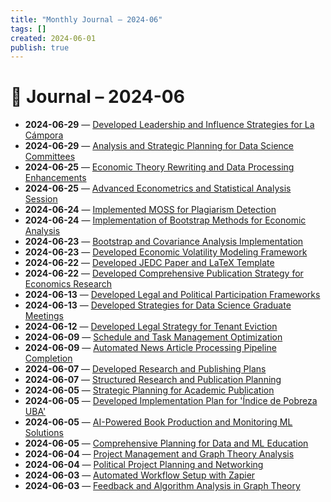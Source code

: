 ```yaml
---
title: "Monthly Journal – 2024-06"
tags: []
created: 2024-06-01
publish: true
---
```


# 📅 Journal – 2024-06

- **2024-06-29** — [Developed Leadership and Influence Strategies for La Cámpora](../Business/2024-06-29_Developed_Leadership_and_Influence_Strategies_for_.md)
- **2024-06-29** — [Analysis and Strategic Planning for Data Science Committees](../Business/2024-06-29_Analysis_and_Strategic_Planning_for_Data_Science_C.md)
- **2024-06-25** — [Economic Theory Rewriting and Data Processing Enhancements](../Business/2024-06-25_Economic_Theory_Rewriting_and_Data_Processing_Enha.md)
- **2024-06-25** — [Advanced Econometrics and Statistical Analysis Session](../Teaching/2024-06-25_Advanced_Econometrics_and_Statistical_Analysis_Ses.md)
- **2024-06-24** — [Implemented MOSS for Plagiarism Detection](../Teaching/2024-06-24_Implemented_MOSS_for_Plagiarism_Detection.md)
- **2024-06-24** — [Implementation of Bootstrap Methods for Economic Analysis](../Dev/2024-06-24_Implementation_of_Bootstrap_Methods_for_Economic_A.md)
- **2024-06-23** — [Bootstrap and Covariance Analysis Implementation](../Dev/2024-06-23_Bootstrap_and_Covariance_Analysis_Implementation.md)
- **2024-06-23** — [Developed Economic Volatility Modeling Framework](../Business/2024-06-23_Developed_Economic_Volatility_Modeling_Framework.md)
- **2024-06-22** — [Developed JEDC Paper and LaTeX Template](../Business/2024-06-22_Developed_JEDC_Paper_and_LaTeX_Template.md)
- **2024-06-22** — [Developed Comprehensive Publication Strategy for Economics Research](../Media/2024-06-22_Developed_Comprehensive_Publication_Strategy_for_E.md)
- **2024-06-13** — [Developed Legal and Political Participation Frameworks](../Business/2024-06-13_Developed_Legal_and_Political_Participation_Framew.md)
- **2024-06-13** — [Developed Strategies for Data Science Graduate Meetings](../Business/2024-06-13_Developed_Strategies_for_Data_Science_Graduate_Mee.md)
- **2024-06-12** — [Developed Legal Strategy for Tenant Eviction](../Business/2024-06-12_Developed_Legal_Strategy_for_Tenant_Eviction.md)
- **2024-06-09** — [Schedule and Task Management Optimization](../Business/2024-06-09_Schedule_and_Task_Management_Optimization.md)
- **2024-06-09** — [Automated News Article Processing Pipeline Completion](../Media/2024-06-09_Automated_News_Article_Processing_Pipeline_Complet.md)
- **2024-06-07** — [Developed Research and Publishing Plans](../Teaching/2024-06-07_Developed_Research_and_Publishing_Plans.md)
- **2024-06-07** — [Structured Research and Publication Planning](../Business/2024-06-07_Structured_Research_and_Publication_Planning.md)
- **2024-06-05** — [Strategic Planning for Academic Publication](../Teaching/2024-06-05_Strategic_Planning_for_Academic_Publication.md)
- **2024-06-05** — [Developed Implementation Plan for 'Índice de Pobreza UBA'](../Business/2024-06-05_Developed_Implementation_Plan_for_'Índice_de_Pobre.md)
- **2024-06-05** — [AI-Powered Book Production and Monitoring ML Solutions](../Dev/2024-06-05_AI-Powered_Book_Production_and_Monitoring_ML_Solut.md)
- **2024-06-05** — [Comprehensive Planning for Data and ML Education](../Teaching/2024-06-05_Comprehensive_Planning_for_Data_and_ML_Education.md)
- **2024-06-04** — [Project Management and Graph Theory Analysis](../Business/2024-06-04_Project_Management_and_Graph_Theory_Analysis.md)
- **2024-06-04** — [Political Project Planning and Networking](../Business/2024-06-04_Political_Project_Planning_and_Networking.md)
- **2024-06-03** — [Automated Workflow Setup with Zapier](../Business/2024-06-03_Automated_Workflow_Setup_with_Zapier.md)
- **2024-06-03** — [Feedback and Algorithm Analysis in Graph Theory](../Teaching/2024-06-03_Feedback_and_Algorithm_Analysis_in_Graph_Theory.md)